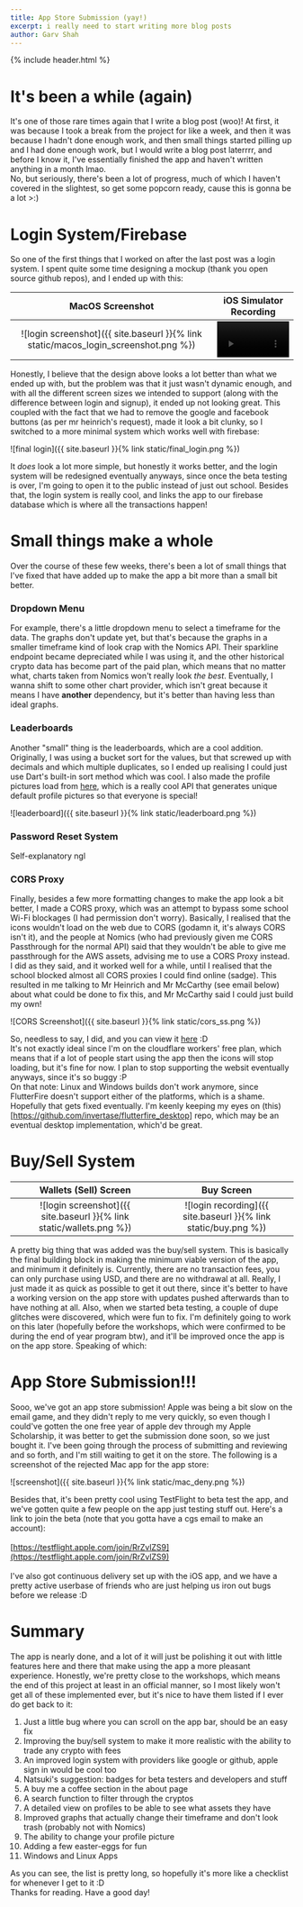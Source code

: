 ```yaml
---
title: App Store Submission (yay!)
excerpt: i really need to start writing more blog posts
author: Garv Shah
---
```

{% include header.html %}

# It's been a while (again)
It's one of those rare times again that I write a blog post (woo)! At first, it was because I took a break from the project for 
like a week, and then it was because I hadn't done enough work, and then small things started pilling up and I had done enough work, 
but I would write a blog post laterrrr, and before I know it, I've essentially finished the app and haven't written anything in a month lmao.<br>
No, but seriously, there's been a lot of progress, much of which I haven't covered in the slightest, so get some popcorn ready, cause this is gonna be a lot >:)

# Login System/Firebase
So one of the first things that I worked on after the last post was a login system. I spent quite some time designing a mockup
(thank you open source github repos), and I ended up with this:

MacOS Screenshot                                                                     |  iOS Simulator Recording
:-----------------------------------------------------------------------------------:|:-------------------------------------------------------------------------------:
![login screenshot]({{ site.baseurl }}{% link static/macos_login_screenshot.png %})  |  <video muted autoplay controls width="100%"> <source src="{{ site.baseurl }}{% link static/ios_login_sim.mp4 %}" type="video/mp4"> </video>

Honestly, I believe that the design above looks a lot better than what we ended up with, but the problem was that it just wasn't dynamic enough, and with 
all the different screen sizes we intended to support (along with the difference between login and signup), it ended up not looking great. This coupled with 
the fact that we had to remove the google and facebook buttons (as per mr heinrich's request), made it look a bit clunky, so I switched to a more minimal system 
which works well with firebase:

![final login]({{ site.baseurl }}{% link static/final_login.png %})

It *does* look a lot more simple, but honestly it works better, and the login system will be redesigned eventually anyways, since once the 
beta testing is over, I'm going to open it to the public instead of just out school. Besides that, the login system is really cool, and links 
the app to our firebase database which is where all the transactions happen!

# Small things make a whole
Over the course of these few weeks, there's been a lot of small things that I've fixed that have added up to make the app a bit more than a small bit better.

### Dropdown Menu
For example, there's a little dropdown menu to select a timeframe for the data. The graphs don't update yet, but that's because the graphs in a smaller timeframe 
kind of look crap with the Nomics API. Their sparkline endpoint became depreciated while I was using it, and the other historical crypto data has become 
part of the paid plan, which means that no matter what, charts taken from Nomics won't really look *the best*. Eventually, I wanna shift to some other chart provider, 
which isn't great because it means I have **another** dependency, but it's better than having less than ideal graphs.

### Leaderboards
Another "small" thing is the leaderboards, which are a cool addition. Originally, I was using a bucket sort for the values, but that screwed up with decimals and which multiple duplicates, 
so I ended up realising I could just use Dart's built-in sort method which was cool. I also made the profile pictures load from [here](https://avatars.dicebear.com), 
which is a really cool API that generates unique default profile pictures so that everyone is special!

![leaderboard]({{ site.baseurl }}{% link static/leaderboard.png %})

### Password Reset System
Self-explanatory ngl

### CORS Proxy
Finally, besides a few more formatting changes to make the app look a bit better, I made a CORS proxy, which was an attempt to bypass some school Wi-Fi blockages (I had permission don't worry). 
Basically, I realised that the icons wouldn't load on the web due to CORS (godamn it, it's always CORS isn't it), and the people at Nomics (who had previously given me CORS Passthrough for the normal API) 
said that they wouldn't be able to give me passthrough for the AWS assets, advising me to use a CORS Proxy instead. I did as they said, and it worked well for a while, until I realised that 
the school blocked almost all CORS proxies I could find online (sadge). This resulted in me talking to Mr Heinrich and Mr McCarthy (see email below) about what could be done to fix this, and Mr McCarthy said 
I could just build my own!

![CORS Screenshot]({{ site.baseurl }}{% link static/cors_ss.png %})

So, needless to say, I did, and you can view it [here](https://corsproxy.garvshah.workers.dev) :D<br>
It's not exactly ideal since I'm on the cloudflare workers' free plan, which means that if a lot of people start using the app then the icons will stop loading, but it's fine for now. 
I plan to stop supporting the websit eventually anyways, since it's so buggy :P <br>
On that note: Linux and Windows builds don't work anymore, since FlutterFire doesn't support either of the platforms, which is a shame. Hopefully that gets fixed eventually. 
I'm keenly keeping my eyes on (this)[https://github.com/invertase/flutterfire_desktop] repo, which may be an eventual desktop implementation, which'd be great.

# Buy/Sell System

Wallets (Sell) Screen                                                 |  Buy Screen
:--------------------------------------------------------------------:|:-------------------------------------------------------------------------------:
![login screenshot]({{ site.baseurl }}{% link static/wallets.png %})  |  ![login recording]({{ site.baseurl }}{% link static/buy.png %})

A pretty big thing that was added was the buy/sell system. This is basically the final building block in making the minimum viable version of the app, 
and minimum it definitely is. Currently, there are no transaction fees, you can only purchase using USD, and there are no withdrawal at all. Really, I just made 
it as quick as possible to get it out there, since it's better to have a working version on the app store with updates pushed afterwards than to have nothing at all. 
Also, when we started beta testing, a couple of dupe glitches were discovered, which were fun to fix. 
I'm definitely going to work on this later (hopefully before the workshops, which were confirmed to be during the end of year program btw), and it'll be improved once the app is on 
the app store. Speaking of which:

# App Store Submission!!!
Sooo, we've got an app store submission! Apple was being a bit slow on the email game, and they didn't reply to me very quickly, so even though I could've gotten 
the one free year of apple dev through my Apple Scholarship, it was better to get the submission done soon, so we just bought it. I've been going through the process 
of submitting and reviewing and so forth, and I'm still waiting to get it on the store. The following is a screenshot of the rejected Mac app for the app store:

![screenshot]({{ site.baseurl }}{% link static/mac_deny.png %})

Besides that, it's been pretty cool using TestFlight to beta test the app, and we've gotten quite a few people on the app just testing stuff out. 
Here's a link to join the beta (note that you gotta have a cgs email to make an account):
<br><br>
[https://testflight.apple.com/join/RrZvlZS9](https://testflight.apple.com/join/RrZvlZS9)
<br><br>
I've also got continuous delivery set up with the iOS app, and we have a pretty active userbase of friends who are just helping us 
iron out bugs before we release :D

# Summary
The app is nearly done, and a lot of it will just be polishing it out with little features here and there that make using the app a more pleasant experience. 
Honestly, we're pretty close to the workshops, which means the end of this project at least in an official manner, so I most likely won't get all of these implemented 
ever, but it's nice to have them listed if I ever do get back to it:
1. Just a little bug where you can scroll on the app bar, should be an easy fix
2. Improving the buy/sell system to make it more realistic with the ability to trade any crypto with fees
3. An improved login system with providers like google or github, apple sign in would be cool too
4. Natsuki's suggestion: badges for beta testers and developers and stuff
5. A buy me a coffee section in the about page
6. A search function to filter through the cryptos
7. A detailed view on profiles to be able to see what assets they have
8. Improved graphs that actually change their timeframe and don't look trash (probably not with Nomics)
9. The ability to change your profile picture
10. Adding a few easter-eggs for fun
11. Windows and Linux Apps

As you can see, the list is pretty long, so hopefully it's more like a checklist for whenever I get to it :D
<br>
Thanks for reading. Have a good day!
